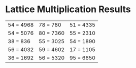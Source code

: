 # Lattice Multiplication Results

|   |   |   |
|---|---|---|
| 54 = 4968 | 78 = 780 | 51 = 4335 |
| 54 = 5076 | 80 = 7360 | 55 = 2310 |
| 38 = 836 | 55 = 3025 | 54 = 1890 |
| 56 = 4032 | 59 = 4602 | 17 = 1105 |
| 36 = 1692 | 56 = 5320 | 95 = 6650 |
